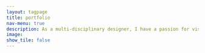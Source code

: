 ```yaml
---
layout: tagpage
title: portfolio
nav-menu: true
description: As a multi-disciplinary designer, I have a passion for visual communication and storytelling, be it through a mobile app or a single image. Here's a selection of my work as a visual designer and illustrator, from mobile games to comics, from a travel fellowship with its own exhibition and publication to 3D animations and physics simulations.  My formal training in architecture has instilled in me the ability to design at multiple scales, the love of an iterative and rigorous design process, and the solid technical skills to communicate ideas clearly and persuasively.
image:
show_tile: false
---
```

